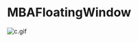 # MBAFloatingWindow
![c.gif](http://upload-images.jianshu.io/upload_images/1140622-be915a7782481f80.gif?imageMogr2/auto-orient/strip)
